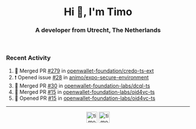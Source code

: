 <h1 align="center">Hi 👋, I'm Timo</h1>
<h3 align="center">A developer from Utrecht, The Netherlands</h3>
<br/>
<!-- https://github.com/rahuldkjain/github-profile-readme-generator --!>

<!--  <p align="left"><img src="https://github-readme-stats.vercel.app/api?username=timoglastra&show_icons=true&count_private=true&" alt="timoglastra" /></p> --!>

<!--
Github language stats
<p align="left"><img src="https://github-readme-stats.vercel.app/api/top-langs/?username=timoglastra&layout=compact" alt="timoglastra" /><p>
-->

<!-- Codestats language stats -->
<!-- <p align="left"><img src="https://codestats-readme.vercel.app/api/top-langs/?username=timoglastra&layout=compact&language_count=12" alt="timoglastra" /><p>    --!>
  
<h3>Recent Activity</h3>

<!--START_SECTION:activity-->
1. 🎉 Merged PR [#279](https://github.com/openwallet-foundation/credo-ts-ext/pull/279) in [openwallet-foundation/credo-ts-ext](https://github.com/openwallet-foundation/credo-ts-ext)
2. ❗ Opened issue [#28](https://github.com/animo/expo-secure-environment/issues/28) in [animo/expo-secure-environment](https://github.com/animo/expo-secure-environment)
3. 🎉 Merged PR [#30](https://github.com/openwallet-foundation-labs/dcql-ts/pull/30) in [openwallet-foundation-labs/dcql-ts](https://github.com/openwallet-foundation-labs/dcql-ts)
4. 🎉 Merged PR [#15](https://github.com/openwallet-foundation-labs/oid4vc-ts/pull/15) in [openwallet-foundation-labs/oid4vc-ts](https://github.com/openwallet-foundation-labs/oid4vc-ts)
5. 💪 Opened PR [#15](https://github.com/openwallet-foundation-labs/oid4vc-ts/pull/15) in [openwallet-foundation-labs/oid4vc-ts](https://github.com/openwallet-foundation-labs/oid4vc-ts)
<!--END_SECTION:activity-->

---

<p align="center">
<a href="https://twitter.com/timoglastra" target="blank"><img align="center" src="https://cdn.jsdelivr.net/npm/simple-icons@3.0.1/icons/twitter.svg" alt="timoglastra" height="30" width="30" /></a>
<a href="https://linkedin.com/in/timoglastra" target="blank"><img align="center" src="https://cdn.jsdelivr.net/npm/simple-icons@3.0.1/icons/linkedin.svg" alt="timoglastra" height="30" width="30" /></a>
</p>



